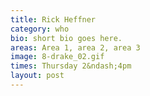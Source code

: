 ```yaml
---
title: Rick Heffner
category: who
bio: short bio goes here.
areas: Area 1, area 2, area 3
image: 8-drake_02.gif
times: Thursday 2&ndash;4pm
layout: post
---
```

